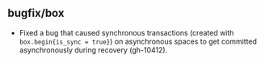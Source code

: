 ## bugfix/box

* Fixed a bug that caused synchronous transactions (created with
  `box.begin{is_sync = true}`) on asynchronous spaces to get committed
  asynchronously during recovery (gh-10412).
